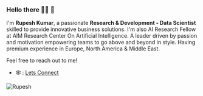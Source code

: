 ### Hello there 👋🏻 🤖

I'm **Rupesh Kumar**, a passionate **Research & Development - Data Scientist** skilled to provide innovative business solutions. I'm also AI Research Fellow at AIM Research Center On Artificial Intelligence. A leader driven by passion and motivation empowering teams to go above and beyond in style. Having premium experience in Europe, North America & Middle East.

Feel free to reach out to me!

- 🕸 : [Lets Connect](https://www.linkedin.com/in/rupesh707/)

<p align="left"> <img src="https://komarev.com/ghpvc/?username=Rupesh" alt="Rupesh" /> </p>
